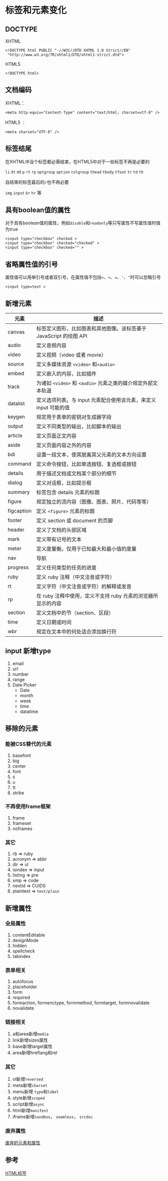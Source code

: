 # 标签和元素变化

## DOCTYPE

XHTML

```
<!DOCTYPE html PUBLIC "-//W3C//DTD XHTML 1.0 Strict//EN"
 "http://www.w3.org/TR/xhtml1/DTD/xhtml1-strict.dtd">

```

HTML5

```
<!DOCTYPE html>

```

## 文档编码

XHTML：

```
<meta http-equiv="Content-Type" content="text/html; charset=utf-8" />

```

HTML5 ：

```
<meta charset="UTF-8" />

```

## 标签结尾

在XHTML中没个标签都必需结束，在HTML5中对于一些标签不再是必要的

`li` `dt` `dd` `p` `rt` `rp` `optgroup` `option` `colgroup` `thead` `tbody` `tfoot` `tr` `td` `th`

自结束的标签最后的`/`也不再必要

`img` `input` `br` `hr` 等

## 具有boolean值的属性

对于具有boolean值的属性，例如`disable`和`readonly`等只写属性不写属性值时值为true

```
<input type="checkbox" checked >
<input type="checkbox" checked="checked" >
<input type="checkbox" checked="" >

```

## 省略属性值的引号

属性值可以用单引号或者双引号，在属性值不包括`<`、`>`、`=`、`'`、`"`时可以忽略引号

```
<input type=text >

```

## 新增元素

| 元素 | 描述 |
| --- | --- |
| canvas | 标签定义图形，比如图表和其他图像。该标签基于 JavaScript 的绘图 API |
| audio | 定义音频内容 |
| video | 定义视频（video 或者 movie） |
| source | 定义多媒体资源 `<video>` 和`<audio>` |
| embed | 定义嵌入的内容，比如插件 |
| track | 为诸如 `<video>` 和 `<audio>` 元素之类的媒介规定外部文本轨道 |
| datalist | 定义选项列表。与 input 元素配合使用该元素，来定义 input 可能的值 |
| keygen | 规定用于表单的密钥对生成器字段 |
| output | 定义不同类型的输出，比如脚本的输出 |
| article | 定义页面正文内容 |
| aside | 定义页面内容之外的内容 |
| bdi | 设置一段文本，使其脱离其父元素的文本方向设置 |
| command | 定义命令按钮，比如单选按钮、复选框或按钮 |
| details | 用于描述文档或文档某个部分的细节 |
| dialog | 定义对话框，比如提示框 |
| summary | 标签包含 details 元素的标题 |
| figure | 规定独立的流内容（图像、图表、照片、代码等等） |
| figcaption | 定义 `<figure>` 元素的标题 |
| footer | 定义 section 或 document 的页脚 |
| header | 定义了文档的头部区域 |
| mark | 定义带有记号的文本 |
| meter | 定义度量衡。仅用于已知最大和最小值的度量 |
| nav | 导航 |
| progress | 定义任何类型的任务的进度 |
| ruby | 定义 ruby 注释（中文注音或字符） |
| rt | 定义字符（中文注音或字符）的解释或发音 |
| rp | 在 ruby 注释中使用，定义不支持 ruby 元素的浏览器所显示的内容 |
| section | 定义文档中的节（section、区段） |
| time | 定义日期或时间 |
| wbr | 规定在文本中的何处适合添加换行符 |

## input 新增type

1.  email
2.  url
3.  number
4.  range
5.  Date Picker
    *   Date
    *   month
    *   week
    *   time
    *   datatime

## 移除的元素

### 能被CSS替代的元素

1.  basefont
2.  big
3.  center
4.  font
5.  s
6.  u
7.  tt
8.  strike

### 不再使用frame框架

1.  frame
2.  frameset
3.  noframes

### 其它

1.  rb => ruby
2.  acronym => abbr
3.  dir => ul
4.  isindex => input
5.  listing => pre
6.  xmp => code
7.  nextid => CUIDS
8.  plaintext => `text/plain`

## 新增属性

### 全局属性

1.  contentEditable
2.  designMode
3.  hidden
4.  spellcheck
5.  tabindex

### 表单相关

1.  autofocus
2.  placeholder
3.  form
4.  required
5.  formaction, formenctype, formmethod, formtarget, formnovalidate
6.  novalidate

### 链接相关

1.  a和area新增`media`
2.  link新增sizes属性
3.  base新增target属性
4.  area新增hreflang和rel

### 其它

1.  ol新增`reversed`
2.  meta新增`charset`
3.  menu新增 `type`和`label`
4.  style新增`scoped`
5.  script新增`async`
6.  html新增`manifest`
7.  iframe新增`sandbox`， `seamless`， `srcdoc`

### 废弃属性

[废弃的元素和属性](http://www.cnblogs.com/TomXu/archive/2011/12/17/2269168.html)

## 参考

[HTML标签](http://www.w3school.com.cn/tags/)